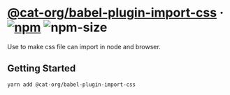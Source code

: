 # [@cat-org/babel-plugin-import-css][website] · <!-- badges.start -->[![npm][npm-image]][npm-link] ![npm-size][npm-size-image]

[npm-image]: https://img.shields.io/npm/v/@cat-org/babel-plugin-import-css.svg
[npm-link]: https://www.npmjs.com/package/@cat-org/babel-plugin-import-css
[npm-size-image]: https://img.shields.io/bundlephobia/minzip/@cat-org/babel-plugin-import-css.svg

<!-- badges.end -->

[website]: https://cat-org.github.io/core/babel-plugin-import-css

Use to make css file can import in node and browser.

## Getting Started

```sh
yarn add @cat-org/babel-plugin-import-css
```
